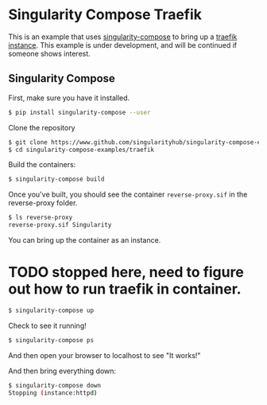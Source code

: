 # Singularity Compose Traefik

This is an example that uses [singularity-compose](https://www.github.com/singularityhub/singularity-compose)
to bring up a [traefik instance](https://doc.traefik.io/traefik/getting-started/quick-start/).
This example is under development, and will be continued if someone shows interest.


## Singularity Compose

First, make sure you have it installed.

```bash
$ pip install singularity-compose --user
```

Clone the repository

```bash
$ git clone https://www.github.com/singularityhub/singularity-compose-examples
$ cd singularity-compose-examples/traefik
```

Build the containers:

```bash
$ singularity-compose build
```

Once you've built, you should see the container `reverse-proxy.sif` in the reverse-proxy folder.

```bash
$ ls reverse-proxy
reverse-proxy.sif Singularity
```

You can bring up the container as an instance. 

# TODO stopped here, need to figure out how to run traefik in container.

```bash
$ singularity-compose up
```

Check to see it running!

```bash
$ singularity-compose ps
```

And then open your browser to localhost to see "It works!"

And then bring everything down:

```bash
$ singularity-compose down
Stopping (instance:httpd)
```
